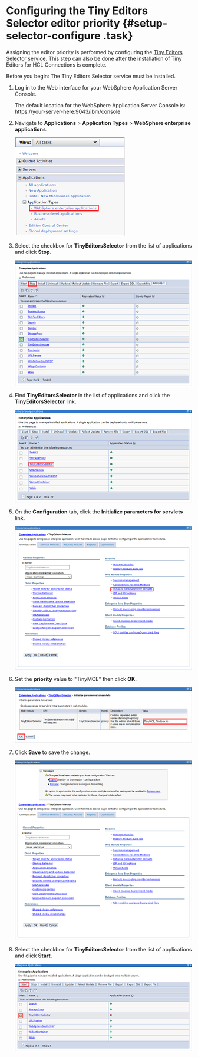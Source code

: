 # Configuring the Tiny Editors Selector editor priority {#setup-selector-configure .task}

Assigning the editor priority is performed by configuring the [Tiny Editors Selector service](t_01-setup_01-selector_00-summary.md). This step can also be done after the installation of Tiny Editors for HCL Connections is complete.

Before you begin: The Tiny Editors Selector service must be installed.

1.  Log in to the Web interface for your WebSphere Application Server Console.

    The default location for the WebSphere Application Server Console is: https://your-server-here:9043/ibm/console

2.  Navigate to **Applications** \> **Application Types** \> **WebSphere enterprise applications**.

    ![Websphere applications link](resource/was/applications_applications.png)

3.  Select the checkbox for **TinyEditorsSelector** from the list of applications and click **Stop**.

    ![Stop TinyEditorsSelector](resource/was/stop_connectsix.png)

4.  Find **TinyEditorsSelector** in the list of applications and click the **TinyEditorsSelector** link.

    ![TinyEditorsSelector link](resource/was/click_connectsix.png)

5.  On the **Configuration** tab, click the **Initialize parameters for servlets** link.

    !["Initialize parameters for servlets" link](resource/was/prioritize_connectsix_01.png)

6.  Set the **priority** value to "TinyMCE" then click **OK**.

    !["Initialize parameters for servlets" dialog](resource/was/prioritize_connectsix_02.png)

7.  Click **Save** to save the change.

    ![Save configuration changes](resource/was/prioritize_connectsix_03.png)

8.  Select the checkbox for **TinyEditorsSelector** from the list of applications and click **Start**.

    ![Start TinyEditorsSelector](resource/was/start_connectsix.png)



